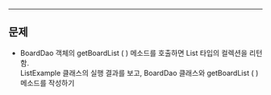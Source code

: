 ___
## 문제

+ BoardDao 객체의 getBoardList ( ) 메소드를 호출하면 List<Board> 타입의 컬렉션을 리턴함.<br>
  ListExample 클래스의 실행 결과를 보고, BoardDao 클래스와 getBoardList ( ) 메소드를 작성하기
